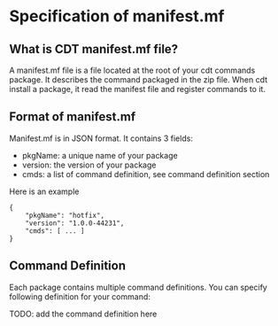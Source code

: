 # Specification of manifest.mf


## What is CDT manifest.mf file?
A manifest.mf file is a file located at the root of your cdt commands package. It describes the command packaged in the zip file. When cdt install a package, it read the manifest file and register commands to it.

## Format of manifest.mf
Manifest.mf is in JSON format. It contains 3 fields:

- pkgName: a unique name of your package
- version: the version of your package
- cmds: a list of command definition, see command definition section

Here is an example
```
{
    "pkgName": "hotfix",
    "version": "1.0.0-44231",
    "cmds": [ ... ]
}
```

## Command Definition
Each package contains multiple command definitions. You can specify following definition for your command:


TODO: add the command definition here
